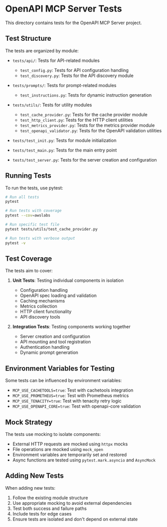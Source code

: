 # OpenAPI MCP Server Tests

This directory contains tests for the OpenAPI MCP Server project.

## Test Structure

The tests are organized by module:

- `tests/api/`: Tests for API-related modules
  - `test_config.py`: Tests for API configuration handling
  - `test_discovery.py`: Tests for the API discovery module

- `tests/prompts/`: Tests for prompt-related modules
  - `test_instructions.py`: Tests for dynamic instruction generation

- `tests/utils/`: Tests for utility modules
  - `test_cache_provider.py`: Tests for the cache provider module
  - `test_http_client.py`: Tests for the HTTP client utilities
  - `test_metrics_provider.py`: Tests for the metrics provider module
  - `test_openapi_validator.py`: Tests for the OpenAPI validation utilities

- `tests/test_init.py`: Tests for module initialization
- `tests/test_main.py`: Tests for the main entry point
- `tests/test_server.py`: Tests for the server creation and configuration

## Running Tests

To run the tests, use pytest:

```bash
# Run all tests
pytest

# Run tests with coverage
pytest --cov=awslabs

# Run specific test file
pytest tests/utils/test_cache_provider.py

# Run tests with verbose output
pytest -v
```

## Test Coverage

The tests aim to cover:

1. **Unit Tests**: Testing individual components in isolation
   - Configuration handling
   - OpenAPI spec loading and validation
   - Caching mechanisms
   - Metrics collection
   - HTTP client functionality
   - API discovery tools

2. **Integration Tests**: Testing components working together
   - Server creation and configuration
   - API mounting and tool registration
   - Authentication handling
   - Dynamic prompt generation

## Environment Variables for Testing

Some tests can be influenced by environment variables:

- `MCP_USE_CACHETOOLS=true`: Test with cachetools integration
- `MCP_USE_PROMETHEUS=true`: Test with Prometheus metrics
- `MCP_USE_TENACITY=true`: Test with tenacity retry logic
- `MCP_USE_OPENAPI_CORE=true`: Test with openapi-core validation

## Mock Strategy

The tests use mocking to isolate components:

- External HTTP requests are mocked using `httpx` mocks
- File operations are mocked using `mock_open`
- Environment variables are temporarily set and restored
- Async functions are tested using `pytest.mark.asyncio` and `AsyncMock`

## Adding New Tests

When adding new tests:

1. Follow the existing module structure
2. Use appropriate mocking to avoid external dependencies
3. Test both success and failure paths
4. Include tests for edge cases
5. Ensure tests are isolated and don't depend on external state
